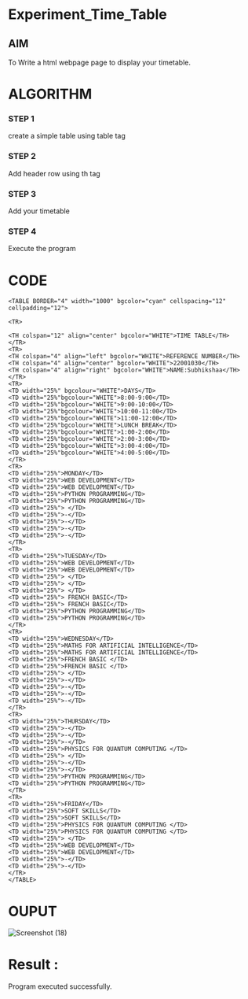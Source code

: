 # Experiment_Time_Table

## AIM
To Write a html webpage page to display your timetable.

# ALGORITHM
### STEP 1
create a simple table using table tag
### STEP 2
Add header row using th tag
### STEP 3
Add your timetable
### STEP 4
Execute the program

# CODE

```
<TABLE BORDER="4" width="1000" bgcolor="cyan" cellspacing="12" cellpadding="12">

<TR>

<TH colspan="12" align="center" bgcolor="WHITE">TIME TABLE</TH>
</TR>
<TR>
<TH colspan="4" align="left" bgcolor="WHITE">REFERENCE NUMBER</TH>
<TH colspan="4" align="center" bgcolor="WHITE">22001030</TH>
<TH colspan="4" align="right" bgcolor="WHITE">NAME:Subhikshaa</TH>
</TR>
<TR>
<TD width="25%" bgcolour="WHITE">DAYS</TD>
<TD width="25%"bgcolour="WHITE">8:00-9:00</TD>
<TD width="25%"bgcolour="WHITE">9:00-10:00</TD>
<TD width="25%"bgcolour="WHITE">10:00-11:00</TD>
<TD width="25%"bgcolour="WHITE">11:00-12:00</TD>
<TD width="25%"bgcolour="WHITE">LUNCH BREAK</TD>
<TD width="25%"bgcolour="WHITE">1:00-2:00</TD>
<TD width="25%"bgcolour="WHITE">2:00-3:00</TD>
<TD width="25%"bgcolour="WHITE">3:00-4:00</TD>
<TD width="25%"bgcolour="WHITE">4:00-5:00</TD>
</TR>
<TR>
<TD width="25%">MONDAY</TD>
<TD width="25%">WEB DEVELOPMENT</TD>
<TD width="25%">WEB DEVELOPMENT</TD>
<TD width="25%">PYTHON PROGRAMMING</TD>
<TD width="25%">PYTHON PROGRAMMING</TD>
<TD width="25%"> </TD>
<TD width="25%">-</TD>
<TD width="25%">-</TD>
<TD width="25%">-</TD>
<TD width="25%">-</TD>
</TR>
<TR>
<TD width="25%">TUESDAY</TD>
<TD width="25%">WEB DEVELOPMENT</TD>
<TD width="25%">WEB DEVELOPMENT</TD>
<TD width="25%"> </TD>
<TD width="25%"> </TD>
<TD width="25%"> </TD>
<TD width="25%"> FRENCH BASIC</TD>
<TD width="25%"> FRENCH BASIC</TD>
<TD width="25%">PYTHON PROGRAMMING</TD>
<TD width="25%">PYTHON PROGRAMMING</TD>
</TR>
<TR>
<TD width="25%">WEDNESDAY</TD>
<TD width="25%">MATHS FOR ARTIFICIAL INTELLIGENCE</TD>
<TD width="25%">MATHS FOR ARTIFICIAL INTELLIGENCE</TD>
<TD width="25%">FRENCH BASIC </TD>
<TD width="25%">FRENCH BASIC </TD>
<TD width="25%"> </TD>
<TD width="25%">-</TD>
<TD width="25%">-</TD>
<TD width="25%">-</TD>
<TD width="25%">-</TD>
</TR>
<TR>
<TD width="25%">THURSDAY</TD>
<TD width="25%">-</TD>
<TD width="25%">-</TD>
<TD width="25%">-</TD>
<TD width="25%">PHYSICS FOR QUANTUM COMPUTING </TD>
<TD width="25%"> </TD>
<TD width="25%">-</TD>
<TD width="25%">-</TD>
<TD width="25%">PYTHON PROGRAMMING</TD>
<TD width="25%">PYTHON PROGRAMMING</TD>
</TR>
<TR>
<TD width="25%">FRIDAY</TD>
<TD width="25%">SOFT SKILLS</TD>
<TD width="25%">SOFT SKILLS</TD>
<TD width="25%">PHYSICS FOR QUANTUM COMPUTING </TD>
<TD width="25%">PHYSICS FOR QUANTUM COMPUTING </TD>
<TD width="25%"> </TD>
<TD width="25%">WEB DEVELOPMENT</TD>
<TD width="25%">WEB DEVELOPMENT</TD>
<TD width="25%">-</TD>
<TD width="25%">-</TD>
</TR>
</TABLE>

```
# OUPUT

![Screenshot (18)](https://user-images.githubusercontent.com/118787344/215373035-9cd1ac87-757e-4128-bd76-612244c617e1.png)

# Result :

Program executed successfully.
